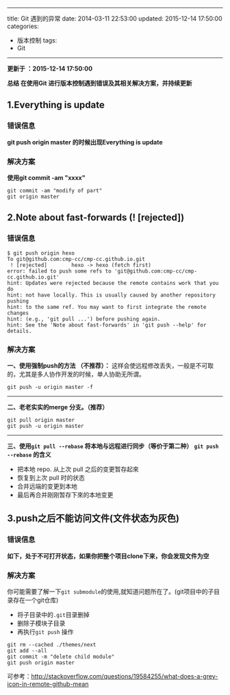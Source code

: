 ﻿----
title: Git 遇到的异常
date: 2014-03-11 22:53:00
updated: 2015-12-14 17:50:00
categories: 
- 版本控制
tags:
- Git
----

**更新于 ：2015-12-14 17:50:00**



**总结 在使用Git 进行版本控制遇到错误及其相关解决方案，并持续更新**

## 1.Everything is update

### 错误信息
**git push origin master 的时候出现Everything is update**

### 解决方案
**使用git commit -am "xxxx"**
```
git commit -am "modify of part"
git origin master
```
## 2.Note about fast-forwards (! [rejected])
### 错误信息
```
$ git push origin hexo
To git@github.com:cmp-cc/cmp-cc.github.io.git
 ! [rejected]        hexo -> hexo (fetch first)
error: failed to push some refs to 'git@github.com:cmp-cc/cmp-cc.github.io.git'
hint: Updates were rejected because the remote contains work that you do
hint: not have locally. This is usually caused by another repository pushing
hint: to the same ref. You may want to first integrate the remote changes
hint: (e.g., 'git pull ...') before pushing again.
hint: See the 'Note about fast-forwards' in 'git push --help' for details.
```

### 解决方案
**一、使用强制push的方法 （不推荐）：**
这样会使远程修改丢失，一般是不可取的，尤其是多人协作开发的时候，单人协助无所谓。
```
git push -u origin master -f 
```
---
**二、老老实实的merge 分支。（推荐）**
```
git pull origin master
git push -u origin master
```
---

**三、使用`git pull --rebase` 将本地与远程进行同步（等价于第二种）**
**`git push --rebase` 的含义**
* 把本地 repo. 从上次 pull 之后的变更暂存起來
* 恢复到上次 pull 时的状态
* 合并远端的变更到本地
* 最后再合并刚刚暂存下來的本地变更

## 3.push之后不能访问文件(文件状态为灰色)
### 错误信息
**如下，处于不可打开状态，如果你把整个项目clone下来，你会发现文件为空**

### 解决方案
你可能需要了解一下`git submodule`的使用,就知道问题所在了。(git项目中的子目录存在一个git仓库)
* 将子目录中的`.git`目录删掉
* 删除子模块子目录
* 再执行`git push` 操作
```
git rm --cached ./themes/next
git add --all
git commit -m "delete child module"
git push origin master
```
可参考：http://stackoverflow.com/questions/19584255/what-does-a-grey-icon-in-remote-github-mean
